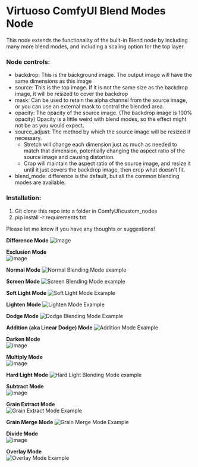 # Virtuoso ComfyUI Blend Modes Node

This node extends the functionality of the built-in Blend node by including many more blend modes, and including a scaling option for the top layer.

### Node controls:

- backdrop: This is the background image. The output image will have the same dimensions as this image
- source: This is the top image. If it is not the same size as the backdrop image, it will be resized to cover the backdrop
- mask: Can be used to retain the alpha channel from the source image, or you can use an external mask to control the blended area.
- opacity: The opacity of the source image. (The backdrop image is 100% opacity) Opacity is a little weird with blend modes, so the effect might not be as you would expect.
- source_adjust: The method by which the source image will be resized if necessary.
     - Stretch will change each dimension just as much as needed to match that dimension, potentially changing the aspect ratio of the source image and causing distortion.
     - Crop will maintain the aspect ratio of the source image, and resize it until it just covers the backdrop image, then crop what doesn't fit.
- blend_mode: difference is the default, but all the common blending modes are available.

### Installation:

1. Git clone this repo into a folder in ComfyUI\custom_nodes
2. pip install -r requirements.txt

Please let me know if you have any thoughts or suggestions!


**Difference Mode**
![image](https://github.com/chrisfreilich/virtuoso-nodes/assets/108036952/02e939ab-fcd1-4f05-a5ce-8a333a32cf9e)

**Exclusion Mode**  
![image](https://github.com/chrisfreilich/virtuoso-nodes/assets/108036952/032996c7-c4aa-471c-a89e-e97b114813f9)

**Normal Mode**
![Normal Blending Mode example](https://github.com/chrisfreilich/virtuoso-nodes/assets/108036952/e9a16322-a1bb-425d-ad2c-3d69dfd4b887)

**Screen Mode**
![Screen Blending Mode example](https://github.com/chrisfreilich/virtuoso-nodes/assets/108036952/594b788d-49f4-4bfc-8b9d-445e2436f6d9)

**Soft Light Mode**
![Soft Light Mode Example](https://github.com/chrisfreilich/virtuoso-nodes/assets/108036952/079c6d67-faef-47ca-9835-27b1c1234dfb)

**Lighten Mode**
![Lighten Mode Example](https://github.com/chrisfreilich/virtuoso-nodes/assets/108036952/ac05104d-6d64-4084-a44c-a78b51745ce9)

**Dodge Mode**
![Dodge Blending Mode Example](https://github.com/chrisfreilich/virtuoso-nodes/assets/108036952/747899e7-896d-49cc-af4f-8c914bb3ea8c)

**Addition (aka Linear Dodge) Mode**
![Addition Mode Example](https://github.com/chrisfreilich/virtuoso-nodes/assets/108036952/1d6c94c5-6b52-4a1f-a99b-f12b535d478c)

**Darken Mode**  
![image](https://github.com/chrisfreilich/virtuoso-nodes/assets/108036952/f62c784f-63e8-4786-8fa1-b5ffe729fb4e)

**Multiply Mode**  
![image](https://github.com/chrisfreilich/virtuoso-nodes/assets/108036952/844852a1-a946-4c69-89d5-6f3bb6f40ef5)

**Hard Light Mode**
![Hard Light Blending Mode example](https://github.com/chrisfreilich/virtuoso-nodes/assets/108036952/97eccf07-2369-4cae-bd24-0b035fb3fbbf)

**Subtract Mode**  
![image](https://github.com/chrisfreilich/virtuoso-nodes/assets/108036952/566b19ea-663e-4a8e-9924-85e2e213a67d)

**Grain Extract Mode**  
![Grain Extract Mode Example](https://github.com/chrisfreilich/virtuoso-nodes/assets/108036952/13880223-3653-4eaa-b1e7-371c8fe07fc5)

**Grain Merge Mode**
![Grain Merge Mode Example](https://github.com/chrisfreilich/virtuoso-nodes/assets/108036952/0e1691e1-e92d-4282-8989-ac9e8281120e)

**Divide Mode**  
![image](https://github.com/chrisfreilich/virtuoso-nodes/assets/108036952/14100f42-b5a4-4be3-8a61-cde77b53e65c)

**Overlay Mode**  
![Overlay Mode Example](https://github.com/chrisfreilich/virtuoso-nodes/assets/108036952/de63d31c-99e9-434c-ad97-84767f9cac09)

